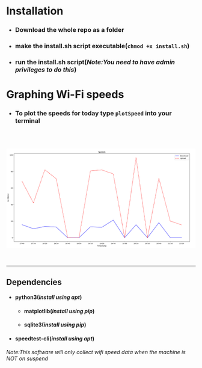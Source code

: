 # **Installation**
- ### **Download the whole repo as a folder**
- ### **make the install.sh script executable**(`chmod +x install.sh`)
- ### **run the install.sh script**(_Note:You need to have admin privileges to do this_)

# **Graphing Wi-Fi speeds**
- ### **To plot the speeds for today type `plotSpeed` into your terminal**
<br>
<br>

![Graph](sample_graph.png)

<br>

---

## **Dependencies**
- #### **python3**(_install using apt_)
    - #### **matplotlib**(_install using pip_)
    - #### **sqlite3**(_install using pip_)
- #### **speedtest-cli**(_install using apt_)

_Note:This software will only collect wifi speed data when the machine is NOT on suspend_
